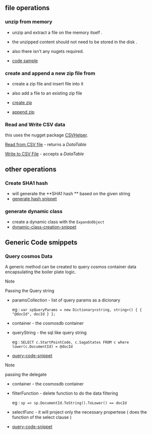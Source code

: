 
## file operations 


### unzip from memory 

- unzip and extract a file on the memory itself . 
- the unzipped content should not need to be stored in the disk . 

- also there isn't any nugets required.  
- [code sample](https://gist.github.com/dinith95/cddcdf4c32633b3abd182d7f57790e88#file-unzip-in-memory-cs)

### create and append a new zip file from 
- create a zip file and insert file into it 
- also add a file to an existing zip file
- [create zip](https://gist.github.com/dinith95/cddcdf4c32633b3abd182d7f57790e88#file-creatzip-cs)

- [append zip](https://gist.github.com/dinith95/cddcdf4c32633b3abd182d7f57790e88#file-c-snippets-appendzip-cs)

### Read and Write CSV data

this uses the nugget package [CSVHelper](https://www.nuget.org/packages/CsvHelper/). 

[Read from CSV file](https://gist.github.com/dinith95/cddcdf4c32633b3abd182d7f57790e88#file-read-from-csv-file-cs) - returns a *DataTable*

[Write to CSV File](https://gist.github.com/dinith95/cddcdf4c32633b3abd182d7f57790e88#file-write-to-csvfile-cs) - accepts a *DataTable*




## other operations 

### Create SHA1 hash 

- will generate the **SHA1 hash **  based on the given string
- [generate hash snippet](https://gist.github.com/dinith95/cddcdf4c32633b3abd182d7f57790e88#file-genhash-cs)

### generate dynamic class 
- create a dynamic class with the `ExpandoObject`
- [dynamic-class-creation-snippet](https://gist.github.com/dinith95/cddcdf4c32633b3abd182d7f57790e88#file-dynamic-class-cs)

## Generic Code smippets 

### Query cosmos Data 

A generic method can be created to query cosmos container data encapsulating the boiler plate logic. 

>[!NOTE] 
Passing the Query string 

- paramsCollection - list of query params as a dicionary 

    eg : `var spQueryParams = new Dictionary<string, string>() { { "@docId", docId } };`

- container - the cosmosdb container 

- queryString - the sql like query string 

    eg : `SELECT c.StartPointCode, c.SagaStates FROM c where lower(c.DocumentId) = @docId`

- [query-code-snippet](https://gist.github.com/dinith95/cddcdf4c32633b3abd182d7f57790e88#file-cosmosquery_querystr-cs)

>[!NOTE] 
passing the delegate 

- container - the cosmosdb container 

- filterFunction - delete function to do the data filtering 

    eg : `sp => sp.DocumentId.ToString().ToLower() == docId`

- selectFunc - it will project only the necessary propertese ( does the function of the select clause )

- [query-code-snippet](https://gist.github.com/dinith95/cddcdf4c32633b3abd182d7f57790e88#file-cosmosquery_delegate-cs)
